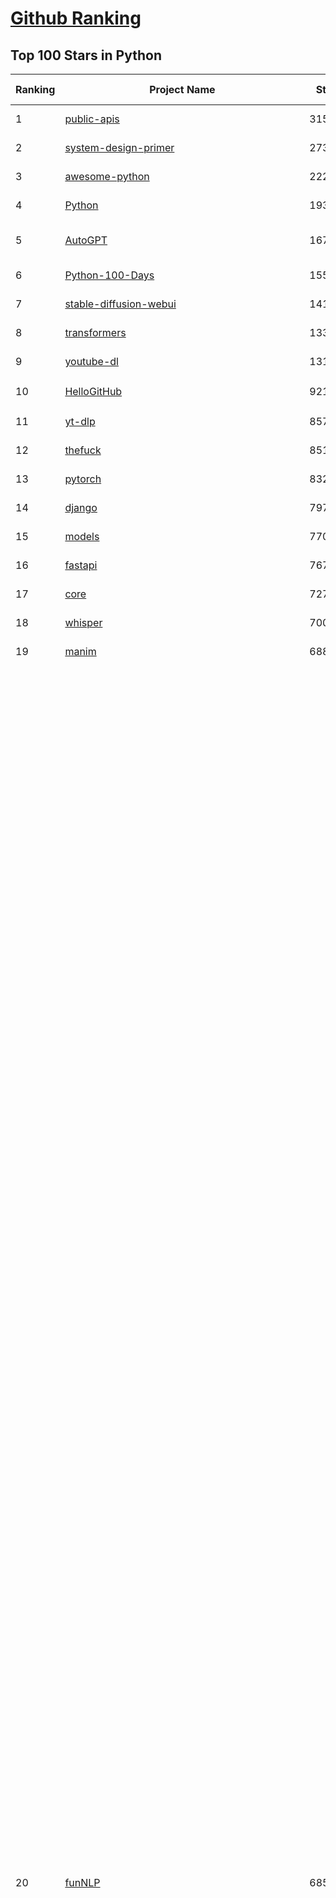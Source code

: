 [Github Ranking](../README.md)
==========

## Top 100 Stars in Python

| Ranking | Project Name | Stars | Forks | Language | Open Issues | Description | Last Commit |
| ------- | ------------ | ----- | ----- | -------- | ----------- | ----------- | ----------- |
| 1 | [public-apis](https://github.com/public-apis/public-apis) | 315945 | 33687 | Python | 29 | A collective list of free APIs | 2024-09-25T13:37:57Z |
| 2 | [system-design-primer](https://github.com/donnemartin/system-design-primer) | 273206 | 46027 | Python | 217 | Learn how to design large-scale systems. Prep for the system design interview.  Includes Anki flashcards. | 2024-08-07T10:09:11Z |
| 3 | [awesome-python](https://github.com/vinta/awesome-python) | 222398 | 24875 | Python | 0 | An opinionated list of awesome Python frameworks, libraries, software and resources. | 2024-08-11T17:10:18Z |
| 4 | [Python](https://github.com/TheAlgorithms/Python) | 193188 | 45473 | Python | 58 | All Algorithms implemented in Python | 2024-10-22T09:22:55Z |
| 5 | [AutoGPT](https://github.com/Significant-Gravitas/AutoGPT) | 167714 | 44281 | Python | 141 | AutoGPT is the vision of accessible AI for everyone, to use and to build on. Our mission is to provide the tools, so that you can focus on what matters. | 2024-10-23T02:39:40Z |
| 6 | [Python-100-Days](https://github.com/jackfrued/Python-100-Days) | 155834 | 52181 | Python | 536 | Python - 100天从新手到大师 | 2024-08-15T10:52:27Z |
| 7 | [stable-diffusion-webui](https://github.com/AUTOMATIC1111/stable-diffusion-webui) | 141573 | 26749 | Python | 2257 | Stable Diffusion web UI | 2024-10-22T02:17:50Z |
| 8 | [transformers](https://github.com/huggingface/transformers) | 133790 | 26747 | Python | 1005 | 🤗 Transformers: State-of-the-art Machine Learning for Pytorch, TensorFlow, and JAX. | 2024-10-22T18:56:09Z |
| 9 | [youtube-dl](https://github.com/ytdl-org/youtube-dl) | 131977 | 10007 | Python | 3703 | Command-line program to download videos from YouTube.com and other video sites | 2024-10-15T20:11:28Z |
| 10 | [HelloGitHub](https://github.com/521xueweihan/HelloGitHub) | 92115 | 9619 | Python | 153 | :octocat: 分享 GitHub 上有趣、入门级的开源项目。Share interesting, entry-level open source projects on GitHub. | 2024-09-28T06:51:48Z |
| 11 | [yt-dlp](https://github.com/yt-dlp/yt-dlp) | 85771 | 6685 | Python | 1428 | A feature-rich command-line audio/video downloader | 2024-10-22T18:18:24Z |
| 12 | [thefuck](https://github.com/nvbn/thefuck) | 85152 | 3435 | Python | 265 | Magnificent app which corrects your previous console command. | 2024-07-19T14:56:13Z |
| 13 | [pytorch](https://github.com/pytorch/pytorch) | 83202 | 22441 | Python | 14061 | Tensors and Dynamic neural networks in Python with strong GPU acceleration | 2024-10-23T03:00:37Z |
| 14 | [django](https://github.com/django/django) | 79754 | 31734 | Python | 0 | The Web framework for perfectionists with deadlines. | 2024-10-22T20:24:36Z |
| 15 | [models](https://github.com/tensorflow/models) | 77031 | 45774 | Python | 1067 | Models and examples built with TensorFlow | 2024-10-21T19:58:04Z |
| 16 | [fastapi](https://github.com/fastapi/fastapi) | 76774 | 6507 | Python | 47 | FastAPI framework, high performance, easy to learn, fast to code, ready for production | 2024-10-22T20:48:22Z |
| 17 | [core](https://github.com/home-assistant/core) | 72724 | 30453 | Python | 2404 | :house_with_garden: Open source home automation that puts local control and privacy first. | 2024-10-23T02:18:03Z |
| 18 | [whisper](https://github.com/openai/whisper) | 70067 | 8261 | Python | 0 | Robust Speech Recognition via Large-Scale Weak Supervision | 2024-09-30T18:21:19Z |
| 19 | [manim](https://github.com/3b1b/manim) | 68858 | 6107 | Python | 417 | Animation engine for explanatory math videos | 2024-10-21T16:41:26Z |
| 20 | [funNLP](https://github.com/fighting41love/funNLP) | 68544 | 14473 | Python | 125 | 中英文敏感词、语言检测、中外手机/电话归属地/运营商查询、名字推断性别、手机号抽取、身份证抽取、邮箱抽取、中日文人名库、中文缩写库、拆字词典、词汇情感值、停用词、反动词表、暴恐词表、繁简体转换、英文模拟中文发音、汪峰歌词生成器、职业名称词库、同义词库、反义词库、否定词库、汽车品牌词库、汽车零件词库、连续英文切割、各种中文词向量、公司名字大全、古诗词库、IT词库、财经词库、成语词库、地名词库、历史名人词库、诗词词库、医学词库、饮食词库、法律词库、汽车词库、动物词库、中文聊天语料、中文谣言数据、百度中文问答数据集、句子相似度匹配算法集合、bert资源、文本生成&摘要相关工具、cocoNLP信息抽取工具、国内电话号码正则匹配、清华大学XLORE:中英文跨语言百科知识图谱、清华大学人工智能技术系列报告、自然语言生成、NLU太难了系列、自动对联数据及机器人、用户名黑名单列表、罪名法务名词及分类模型、微信公众号语料、cs224n深度学习自然语言处理课程、中文手写汉字识别、中文自然语言处理 语料/数据集、变量命名神器、分词语料库+代码、任务型对话英文数据集、ASR 语音数据集 + 基于深度学习的中文语音识别系统、笑声检测器、Microsoft多语言数字/单位/如日期时间识别包、中华新华字典数据库及api(包括常用歇后语、成语、词语和汉字)、文档图谱自动生成、SpaCy 中文模型、Common Voice语音识别数据集新版、神经网络关系抽取、基于bert的命名实体识别、关键词(Keyphrase)抽取包pke、基于医疗领域知识图谱的问答系统、基于依存句法与语义角色标注的事件三元组抽取、依存句法分析4万句高质量标注数据、cnocr：用来做中文OCR的Python3包、中文人物关系知识图谱项目、中文nlp竞赛项目及代码汇总、中文字符数据、speech-aligner: 从“人声语音”及其“语言文本”产生音素级别时间对齐标注的工具、AmpliGraph: 知识图谱表示学习(Python)库：知识图谱概念链接预测、Scattertext 文本可视化(python)、语言/知识表示工具：BERT & ERNIE、中文对比英文自然语言处理NLP的区别综述、Synonyms中文近义词工具包、HarvestText领域自适应文本挖掘工具（新词发现-情感分析-实体链接等）、word2word：(Python)方便易用的多语言词-词对集：62种语言/3,564个多语言对、语音识别语料生成工具：从具有音频/字幕的在线视频创建自动语音识别(ASR)语料库、构建医疗实体识别的模型（包含词典和语料标注）、单文档非监督的关键词抽取、Kashgari中使用gpt-2语言模型、开源的金融投资数据提取工具、文本自动摘要库TextTeaser: 仅支持英文、人民日报语料处理工具集、一些关于自然语言的基本模型、基于14W歌曲知识库的问答尝试--功能包括歌词接龙and已知歌词找歌曲以及歌曲歌手歌词三角关系的问答、基于Siamese bilstm模型的相似句子判定模型并提供训练数据集和测试数据集、用Transformer编解码模型实现的根据Hacker News文章标题自动生成评论、用BERT进行序列标记和文本分类的模板代码、LitBank：NLP数据集——支持自然语言处理和计算人文学科任务的100部带标记英文小说语料、百度开源的基准信息抽取系统、虚假新闻数据集、Facebook: LAMA语言模型分析，提供Transformer-XL/BERT/ELMo/GPT预训练语言模型的统一访问接口、CommonsenseQA：面向常识的英文QA挑战、中文知识图谱资料、数据及工具、各大公司内部里大牛分享的技术文档 PDF 或者 PPT、自然语言生成SQL语句（英文）、中文NLP数据增强（EDA）工具、英文NLP数据增强工具 、基于医药知识图谱的智能问答系统、京东商品知识图谱、基于mongodb存储的军事领域知识图谱问答项目、基于远监督的中文关系抽取、语音情感分析、中文ULMFiT-情感分析-文本分类-语料及模型、一个拍照做题程序、世界各国大规模人名库、一个利用有趣中文语料库 qingyun 训练出来的中文聊天机器人、中文聊天机器人seqGAN、省市区镇行政区划数据带拼音标注、教育行业新闻语料库包含自动文摘功能、开放了对话机器人-知识图谱-语义理解-自然语言处理工具及数据、中文知识图谱：基于百度百科中文页面-抽取三元组信息-构建中文知识图谱、masr: 中文语音识别-提供预训练模型-高识别率、Python音频数据增广库、中文全词覆盖BERT及两份阅读理解数据、ConvLab：开源多域端到端对话系统平台、中文自然语言处理数据集、基于最新版本rasa搭建的对话系统、基于TensorFlow和BERT的管道式实体及关系抽取、一个小型的证券知识图谱/知识库、复盘所有NLP比赛的TOP方案、OpenCLaP：多领域开源中文预训练语言模型仓库、UER：基于不同语料+编码器+目标任务的中文预训练模型仓库、中文自然语言处理向量合集、基于金融-司法领域(兼有闲聊性质)的聊天机器人、g2pC：基于上下文的汉语读音自动标记模块、Zincbase 知识图谱构建工具包、诗歌质量评价/细粒度情感诗歌语料库、快速转化「中文数字」和「阿拉伯数字」、百度知道问答语料库、基于知识图谱的问答系统、jieba_fast 加速版的jieba、正则表达式教程、中文阅读理解数据集、基于BERT等最新语言模型的抽取式摘要提取、Python利用深度学习进行文本摘要的综合指南、知识图谱深度学习相关资料整理、维基大规模平行文本语料、StanfordNLP 0.2.0：纯Python版自然语言处理包、NeuralNLP-NeuralClassifier：腾讯开源深度学习文本分类工具、端到端的封闭域对话系统、中文命名实体识别：NeuroNER vs. BertNER、新闻事件线索抽取、2019年百度的三元组抽取比赛：“科学空间队”源码、基于依存句法的开放域文本知识三元组抽取和知识库构建、中文的GPT2训练代码、ML-NLP - 机器学习(Machine Learning)NLP面试中常考到的知识点和代码实现、nlp4han:中文自然语言处理工具集(断句/分词/词性标注/组块/句法分析/语义分析/NER/N元语法/HMM/代词消解/情感分析/拼写检查、XLM：Facebook的跨语言预训练语言模型、用基于BERT的微调和特征提取方法来进行知识图谱百度百科人物词条属性抽取、中文自然语言处理相关的开放任务-数据集-当前最佳结果、CoupletAI - 基于CNN+Bi-LSTM+Attention 的自动对对联系统、抽象知识图谱、MiningZhiDaoQACorpus - 580万百度知道问答数据挖掘项目、brat rapid annotation tool: 序列标注工具、大规模中文知识图谱数据：1.4亿实体、数据增强在机器翻译及其他nlp任务中的应用及效果、allennlp阅读理解:支持多种数据和模型、PDF表格数据提取工具 、 Graphbrain：AI开源软件库和科研工具，目的是促进自动意义提取和文本理解以及知识的探索和推断、简历自动筛选系统、基于命名实体识别的简历自动摘要、中文语言理解测评基准，包括代表性的数据集&基准模型&语料库&排行榜、树洞 OCR 文字识别 、从包含表格的扫描图片中识别表格和文字、语声迁移、Python口语自然语言处理工具集(英文)、 similarity：相似度计算工具包，java编写、海量中文预训练ALBERT模型 、Transformers 2.0 、基于大规模音频数据集Audioset的音频增强 、Poplar：网页版自然语言标注工具、图片文字去除，可用于漫画翻译 、186种语言的数字叫法库、Amazon发布基于知识的人-人开放领域对话数据集 、中文文本纠错模块代码、繁简体转换 、 Python实现的多种文本可读性评价指标、类似于人名/地名/组织机构名的命名体识别数据集 、东南大学《知识图谱》研究生课程(资料)、. 英文拼写检查库 、 wwsearch是企业微信后台自研的全文检索引擎、CHAMELEON：深度学习新闻推荐系统元架构 、 8篇论文梳理BERT相关模型进展与反思、DocSearch：免费文档搜索引擎、 LIDA：轻量交互式对话标注工具 、aili - the fastest in-memory index in the East 东半球最快并发索引 、知识图谱车音工作项目、自然语言生成资源大全 、中日韩分词库mecab的Python接口库、中文文本摘要/关键词提取、汉字字符特征提取器 (featurizer)，提取汉字的特征（发音特征、字形特征）用做深度学习的特征、中文生成任务基准测评 、中文缩写数据集、中文任务基准测评 - 代表性的数据集-基准(预训练)模型-语料库-baseline-工具包-排行榜、PySS3：面向可解释AI的SS3文本分类器机器可视化工具 、中文NLP数据集列表、COPE - 格律诗编辑程序、doccano：基于网页的开源协同多语言文本标注工具 、PreNLP：自然语言预处理库、简单的简历解析器，用来从简历中提取关键信息、用于中文闲聊的GPT2模型：GPT2-chitchat、基于检索聊天机器人多轮响应选择相关资源列表(Leaderboards、Datasets、Papers)、(Colab)抽象文本摘要实现集锦(教程 、词语拼音数据、高效模糊搜索工具、NLP数据增广资源集、微软对话机器人框架 、 GitHub Typo Corpus：大规模GitHub多语言拼写错误/语法错误数据集、TextCluster：短文本聚类预处理模块 Short text cluster、面向语音识别的中文文本规范化、BLINK：最先进的实体链接库、BertPunc：基于BERT的最先进标点修复模型、Tokenizer：快速、可定制的文本词条化库、中文语言理解测评基准，包括代表性的数据集、基准(预训练)模型、语料库、排行榜、spaCy 医学文本挖掘与信息提取 、 NLP任务示例项目代码集、 python拼写检查库、chatbot-list - 行业内关于智能客服、聊天机器人的应用和架构、算法分享和介绍、语音质量评价指标(MOSNet, BSSEval, STOI, PESQ, SRMR)、 用138GB语料训练的法文RoBERTa预训练语言模型 、BERT-NER-Pytorch：三种不同模式的BERT中文NER实验、无道词典 - 有道词典的命令行版本，支持英汉互查和在线查询、2019年NLP亮点回顾、 Chinese medical dialogue data 中文医疗对话数据集 、最好的汉字数字(中文数字)-阿拉伯数字转换工具、 基于百科知识库的中文词语多词义/义项获取与特定句子词语语义消歧、awesome-nlp-sentiment-analysis - 情感分析、情绪原因识别、评价对象和评价词抽取、LineFlow：面向所有深度学习框架的NLP数据高效加载器、中文医学NLP公开资源整理 、MedQuAD：(英文)医学问答数据集、将自然语言数字串解析转换为整数和浮点数、Transfer Learning in Natural Language Processing (NLP) 、面向语音识别的中文/英文发音辞典、Tokenizers：注重性能与多功能性的最先进分词器、CLUENER 细粒度命名实体识别 Fine Grained Named Entity Recognition、 基于BERT的中文命名实体识别、中文谣言数据库、NLP数据集/基准任务大列表、nlp相关的一些论文及代码, 包括主题模型、词向量(Word Embedding)、命名实体识别(NER)、文本分类(Text Classificatin)、文本生成(Text Generation)、文本相似性(Text Similarity)计算等，涉及到各种与nlp相关的算法，基于keras和tensorflow 、Python文本挖掘/NLP实战示例、 Blackstone：面向非结构化法律文本的spaCy pipeline和NLP模型通过同义词替换实现文本“变脸” 、中文 预训练 ELECTREA 模型: 基于对抗学习 pretrain Chinese Model 、albert-chinese-ner - 用预训练语言模型ALBERT做中文NER 、基于GPT2的特定主题文本生成/文本增广、开源预训练语言模型合集、多语言句向量包、编码、标记和实现：一种可控高效的文本生成方法、 英文脏话大列表 、attnvis：GPT2、BERT等transformer语言模型注意力交互可视化、CoVoST：Facebook发布的多语种语音-文本翻译语料库，包括11种语言(法语、德语、荷兰语、俄语、西班牙语、意大利语、土耳其语、波斯语、瑞典语、蒙古语和中文)的语音、文字转录及英文译文、Jiagu自然语言处理工具 - 以BiLSTM等模型为基础，提供知识图谱关系抽取 中文分词 词性标注 命名实体识别 情感分析 新词发现 关键词 文本摘要 文本聚类等功能、用unet实现对文档表格的自动检测，表格重建、NLP事件提取文献资源列表 、 金融领域自然语言处理研究资源大列表、CLUEDatasetSearch - 中英文NLP数据集：搜索所有中文NLP数据集，附常用英文NLP数据集 、medical_NER - 中文医学知识图谱命名实体识别 、(哈佛)讲因果推理的免费书、知识图谱相关学习资料/数据集/工具资源大列表、Forte：灵活强大的自然语言处理pipeline工具集 、Python字符串相似性算法库、PyLaia：面向手写文档分析的深度学习工具包、TextFooler：针对文本分类/推理的对抗文本生成模块、Haystack：灵活、强大的可扩展问答(QA)框架、中文关键短语抽取工具 | 2024-05-10T07:38:24Z |
| 21 | [flask](https://github.com/pallets/flask) | 67908 | 16205 | Python | 6 | The Python micro framework for building web applications. | 2024-10-22T21:16:56Z |
| 22 | [devops-exercises](https://github.com/bregman-arie/devops-exercises) | 66366 | 14825 | Python | 29 | Linux, Jenkins, AWS, SRE, Prometheus, Docker, Python, Ansible, Git, Kubernetes, Terraform, OpenStack, SQL, NoSQL, Azure, GCP, DNS, Elastic, Network, Virtualization. DevOps Interview Questions | 2024-08-31T08:15:03Z |
| 23 | [awesome-machine-learning](https://github.com/josephmisiti/awesome-machine-learning) | 65747 | 14617 | Python | 2 | A curated list of awesome Machine Learning frameworks, libraries and software. | 2024-08-07T17:16:24Z |
| 24 | [gpt_academic](https://github.com/binary-husky/gpt_academic) | 65006 | 8022 | Python | 348 | 为GPT/GLM等LLM大语言模型提供实用化交互接口，特别优化论文阅读/润色/写作体验，模块化设计，支持自定义快捷按钮&函数插件，支持Python和C++等项目剖析&自译解功能，PDF/LaTex论文翻译&总结功能，支持并行问询多种LLM模型，支持chatglm3等本地模型。接入通义千问, deepseekcoder, 讯飞星火, 文心一言, llama2, rwkv, claude2, moss等。 | 2024-10-21T14:58:16Z |
| 25 | [cpython](https://github.com/python/cpython) | 63143 | 30230 | Python | 7089 | The Python programming language | 2024-10-22T20:42:22Z |
| 26 | [d2l-zh](https://github.com/d2l-ai/d2l-zh) | 62919 | 10975 | Python | 0 | 《动手学深度学习》：面向中文读者、能运行、可讨论。中英文版被70多个国家的500多所大学用于教学。 | 2024-07-30T09:32:19Z |
| 27 | [ansible](https://github.com/ansible/ansible) | 62693 | 23865 | Python | 518 | Ansible is a radically simple IT automation platform that makes your applications and systems easier to deploy and maintain. Automate everything from code deployment to network configuration to cloud management, in a language that approaches plain English, using SSH, with no agents to install on remote systems. https://docs.ansible.com. | 2024-10-18T21:11:34Z |
| 28 | [keras](https://github.com/keras-team/keras) | 61917 | 19453 | Python | 239 | Deep Learning for humans | 2024-10-22T23:36:48Z |
| 29 | [PayloadsAllTheThings](https://github.com/swisskyrepo/PayloadsAllTheThings) | 60876 | 14596 | Python | 0 | A list of useful payloads and bypass for Web Application Security and Pentest/CTF | 2024-10-03T12:40:45Z |
| 30 | [gpt4free](https://github.com/xtekky/gpt4free) | 60470 | 13257 | Python | 18 | The official gpt4free repository \| various collection of powerful language models | 2024-10-22T21:43:14Z |
| 31 | [scikit-learn](https://github.com/scikit-learn/scikit-learn) | 59856 | 25357 | Python | 1541 | scikit-learn: machine learning in Python | 2024-10-22T14:41:29Z |
| 32 | [sherlock](https://github.com/sherlock-project/sherlock) | 59759 | 6869 | Python | 104 | Hunt down social media accounts by username across social networks | 2024-08-30T05:21:09Z |
| 33 | [screenshot-to-code](https://github.com/abi/screenshot-to-code) | 56726 | 7001 | Python | 57 | Drop in a screenshot and convert it to clean code (HTML/Tailwind/React/Vue) | 2024-10-23T01:23:22Z |
| 34 | [llama](https://github.com/meta-llama/llama) | 56106 | 9537 | Python | 336 | Inference code for Llama models | 2024-08-18T07:07:28Z |
| 35 | [localstack](https://github.com/localstack/localstack) | 55977 | 3984 | Python | 287 | 💻 A fully functional local AWS cloud stack. Develop and test your cloud & Serverless apps offline | 2024-10-22T22:26:06Z |
| 36 | [annotated_deep_learning_paper_implementations](https://github.com/labmlai/annotated_deep_learning_paper_implementations) | 55279 | 5686 | Python | 28 | 🧑‍🏫 60+ Implementations/tutorials of deep learning papers with side-by-side notes 📝; including transformers (original, xl, switch, feedback, vit, ...), optimizers (adam, adabelief, sophia, ...), gans(cyclegan, stylegan2, ...), 🎮 reinforcement learning (ppo, dqn), capsnet, distillation, ... 🧠 | 2024-08-24T09:18:59Z |
| 37 | [ComfyUI](https://github.com/comfyanonymous/ComfyUI) | 54086 | 5728 | Python | 1693 | The most powerful and modular diffusion model GUI, api and backend with a graph/nodes interface. | 2024-10-22T20:35:33Z |
| 38 | [private-gpt](https://github.com/zylon-ai/private-gpt) | 53971 | 7253 | Python | 221 | Interact with your documents using the power of GPT, 100% privately, no data leaks | 2024-10-17T10:45:08Z |
| 39 | [face_recognition](https://github.com/ageitgey/face_recognition) | 53190 | 13472 | Python | 755 | The world's simplest facial recognition api for Python and the command line | 2024-08-21T06:22:36Z |
| 40 | [scrapy](https://github.com/scrapy/scrapy) | 52845 | 10530 | Python | 445 | Scrapy, a fast high-level web crawling & scraping framework for Python. | 2024-10-22T15:05:56Z |
| 41 | [open-interpreter](https://github.com/OpenInterpreter/open-interpreter) | 52691 | 4660 | Python | 200 | A natural language interface for computers | 2024-10-21T21:47:37Z |
| 42 | [Real-Time-Voice-Cloning](https://github.com/CorentinJ/Real-Time-Voice-Cloning) | 52512 | 8780 | Python | 193 | Clone a voice in 5 seconds to generate arbitrary speech in real-time | 2024-08-14T19:54:03Z |
| 43 | [gpt-engineer](https://github.com/gpt-engineer-org/gpt-engineer) | 52220 | 6805 | Python | 14 | Platform to experiment with the AI Software Engineer. Terminal based. NOTE: Very different from https://gptengineer.app | 2024-09-12T13:16:33Z |
| 44 | [faceswap](https://github.com/deepfakes/faceswap) | 52177 | 13196 | Python | 23 | Deepfakes Software For All | 2024-08-17T00:29:36Z |
| 45 | [requests](https://github.com/psf/requests) | 52107 | 9317 | Python | 180 | A simple, yet elegant, HTTP library. | 2024-09-30T17:32:23Z |
| 46 | [you-get](https://github.com/soimort/you-get) | 50394 | 9433 | Python | 0 | :arrow_double_down: Dumb downloader that scrapes the web | 2024-08-19T20:29:59Z |
| 47 | [yolov5](https://github.com/ultralytics/yolov5) | 50368 | 16257 | Python | 132 | YOLOv5 🚀 in PyTorch > ONNX > CoreML > TFLite | 2024-10-22T17:22:48Z |
| 48 | [hackingtool](https://github.com/Z4nzu/hackingtool) | 50293 | 5413 | Python | 38 | ALL IN ONE Hacking Tool For Hackers | 2024-07-31T13:30:04Z |
| 49 | [openpilot](https://github.com/commaai/openpilot) | 49750 | 9053 | Python | 134 | openpilot is an operating system for robotics. Currently, it upgrades the driver assistance system in 275+ supported cars. | 2024-10-23T02:43:57Z |
| 50 | [grok-1](https://github.com/xai-org/grok-1) | 49506 | 8323 | Python | 72 | Grok open release | 2024-08-30T04:17:25Z |
| 51 | [rich](https://github.com/Textualize/rich) | 49286 | 1718 | Python | 169 | Rich is a Python library for rich text and beautiful formatting in the terminal. | 2024-10-22T15:38:03Z |
| 52 | [professional-programming](https://github.com/charlax/professional-programming) | 46627 | 3716 | Python | 4 | A collection of learning resources for curious software engineers | 2024-10-21T13:10:52Z |
| 53 | [big-list-of-naughty-strings](https://github.com/minimaxir/big-list-of-naughty-strings) | 46180 | 2130 | Python | 68 | The Big List of Naughty Strings is a list of strings which have a high probability of causing issues when used as user-input data. | 2024-04-18T03:26:59Z |
| 54 | [MetaGPT](https://github.com/geekan/MetaGPT) | 44480 | 5301 | Python | 54 | 🌟 The Multi-Agent Framework: First AI Software Company, Towards Natural Language Programming | 2024-10-22T04:11:03Z |
| 55 | [PaddleOCR](https://github.com/PaddlePaddle/PaddleOCR) | 43630 | 7773 | Python | 133 | Awesome multilingual OCR toolkits based on PaddlePaddle (practical ultra lightweight OCR system, support 80+ languages recognition, provide data annotation and synthesis tools, support training and deployment among server, mobile, embedded and IoT devices) | 2024-10-22T05:51:14Z |
| 56 | [pandas](https://github.com/pandas-dev/pandas) | 43587 | 17899 | Python | 3548 | Flexible and powerful data analysis / manipulation library for Python, providing labeled data structures similar to R data.frame objects, statistical functions, and much more | 2024-10-21T20:13:47Z |
| 57 | [30-Days-Of-Python](https://github.com/Asabeneh/30-Days-Of-Python) | 42171 | 8024 | Python | 71 | 30 days of Python programming challenge is a step-by-step guide to learn the Python programming language in 30 days. This challenge may take more than100 days, follow your own pace.  These videos may help too: https://www.youtube.com/channel/UC7PNRuno1rzYPb1xLa4yktw | 2024-10-09T08:43:32Z |
| 58 | [Fooocus](https://github.com/lllyasviel/Fooocus) | 40959 | 5745 | Python | 183 | Focus on prompting and generating | 2024-08-21T01:49:14Z |
| 59 | [ChatGLM-6B](https://github.com/THUDM/ChatGLM-6B) | 40542 | 5198 | Python | 549 | ChatGLM-6B: An Open Bilingual Dialogue Language Model \| 开源双语对话语言模型 | 2024-06-27T04:05:25Z |
| 60 | [python-patterns](https://github.com/faif/python-patterns) | 40372 | 6939 | Python | 10 | A collection of design patterns/idioms in Python | 2024-09-05T20:53:59Z |
| 61 | [text-generation-webui](https://github.com/oobabooga/text-generation-webui) | 40232 | 5281 | Python | 258 | A Gradio web UI for Large Language Models. | 2024-10-21T20:59:57Z |
| 62 | [ailearning](https://github.com/apachecn/ailearning) | 39367 | 11429 | Python | 2 | AiLearning：数据分析+机器学习实战+线性代数+PyTorch+NLTK+TF2 | 2024-03-04T02:15:13Z |
| 63 | [Deep-Live-Cam](https://github.com/hacksider/Deep-Live-Cam) | 38977 | 5640 | Python | 235 | real time face swap and one-click video deepfake with only a single image | 2024-10-22T12:46:10Z |
| 64 | [sentry](https://github.com/getsentry/sentry) | 38943 | 4176 | Python | 2720 | Developer-first error tracking and performance monitoring | 2024-10-23T02:11:24Z |
| 65 | [stablediffusion](https://github.com/Stability-AI/stablediffusion) | 38875 | 5017 | Python | 236 | High-Resolution Image Synthesis with Latent Diffusion Models | 2024-10-10T21:28:57Z |
| 66 | [black](https://github.com/psf/black) | 38822 | 2449 | Python | 357 | The uncompromising Python code formatter | 2024-10-20T01:01:05Z |
| 67 | [ColossalAI](https://github.com/hpcaitech/ColossalAI) | 38744 | 4339 | Python | 393 | Making large AI models cheaper, faster and more accessible | 2024-10-21T17:49:47Z |
| 68 | [cheat.sh](https://github.com/chubin/cheat.sh) | 38309 | 1787 | Python | 120 | the only cheat sheet you need | 2024-06-22T19:07:48Z |
| 69 | [odoo](https://github.com/odoo/odoo) | 38278 | 24853 | Python | 2854 | Odoo. Open Source Apps To Grow Your Business. | 2024-10-23T02:57:53Z |
| 70 | [Deep-Learning-Papers-Reading-Roadmap](https://github.com/floodsung/Deep-Learning-Papers-Reading-Roadmap) | 38206 | 7313 | Python | 50 | Deep Learning papers reading roadmap for anyone who are eager to learn this amazing tech! | 2022-11-27T13:18:32Z |
| 71 | [bert](https://github.com/google-research/bert) | 38060 | 9587 | Python | 789 | TensorFlow code and pre-trained models for BERT | 2024-07-23T23:39:41Z |
| 72 | [diagrams](https://github.com/mingrammer/diagrams) | 37511 | 2447 | Python | 306 | :art: Diagram as Code for prototyping cloud system architectures | 2024-10-21T06:13:02Z |
| 73 | [Open-Assistant](https://github.com/LAION-AI/Open-Assistant) | 37022 | 3229 | Python | 224 | OpenAssistant is a chat-based assistant that understands tasks, can interact with third-party systems, and retrieve information dynamically to do so. | 2024-08-17T01:55:35Z |
| 74 | [nanoGPT](https://github.com/karpathy/nanoGPT) | 36856 | 5832 | Python | 214 | The simplest, fastest repository for training/finetuning medium-sized GPTs. | 2024-08-19T10:49:32Z |
| 75 | [airflow](https://github.com/apache/airflow) | 36777 | 14226 | Python | 991 | Apache Airflow - A platform to programmatically author, schedule, and monitor workflows | 2024-10-23T02:53:56Z |
| 76 | [FastChat](https://github.com/lm-sys/FastChat) | 36726 | 4531 | Python | 771 | An open platform for training, serving, and evaluating large language models. Release repo for Vicuna and Chatbot Arena. | 2024-10-20T18:26:02Z |
| 77 | [interview_internal_reference](https://github.com/0voice/interview_internal_reference) | 36600 | 9439 | Python | 28 | 2023年最新总结，阿里，腾讯，百度，美团，头条等技术面试题目，以及答案，专家出题人分析汇总。 | 2024-05-20T12:04:02Z |
| 78 | [mitmproxy](https://github.com/mitmproxy/mitmproxy) | 36555 | 4019 | Python | 312 | An interactive TLS-capable intercepting HTTP proxy for penetration testers and software developers. | 2024-10-19T10:45:51Z |
| 79 | [quivr](https://github.com/QuivrHQ/quivr) | 36387 | 3550 | Python | 125 | Opiniated RAG for integrating GenAI in your apps 🧠   Focus on your product rather than the RAG. Easy integration in existing products with customisation!  Any LLM: GPT4, Groq, Llama. Any Vectorstore: PGVector, Faiss. Any Files. Anyway you want.  | 2024-10-22T21:14:55Z |
| 80 | [python-cheatsheet](https://github.com/gto76/python-cheatsheet) | 36313 | 6464 | Python | 5 | Comprehensive Python Cheatsheet | 2024-10-17T22:02:44Z |
| 81 | [llama_index](https://github.com/run-llama/llama_index) | 36243 | 5165 | Python | 539 | LlamaIndex is a data framework for your LLM applications | 2024-10-22T23:00:23Z |
| 82 | [GFPGAN](https://github.com/TencentARC/GFPGAN) | 35748 | 5922 | Python | 348 | GFPGAN aims at developing Practical Algorithms for Real-world Face Restoration. | 2024-07-26T18:44:02Z |
| 83 | [wtfpython](https://github.com/satwikkansal/wtfpython) | 35722 | 2652 | Python | 67 | What the f*ck Python? 😱 | 2024-10-17T16:02:22Z |
| 84 | [DragGAN](https://github.com/XingangPan/DragGAN) | 35674 | 3450 | Python | 142 | Official Code for DragGAN (SIGGRAPH 2023) | 2024-05-18T17:51:40Z |
| 85 | [streamlit](https://github.com/streamlit/streamlit) | 35270 | 3060 | Python | 943 | Streamlit — A faster way to build and share data apps. | 2024-10-23T02:24:27Z |
| 86 | [DeepSpeed](https://github.com/microsoft/DeepSpeed) | 35180 | 4072 | Python | 976 | DeepSpeed is a deep learning optimization library that makes distributed training and inference easy, efficient, and effective. | 2024-10-23T02:43:06Z |
| 87 | [MockingBird](https://github.com/babysor/MockingBird) | 35166 | 5210 | Python | 466 | 🚀AI拟声: 5秒内克隆您的声音并生成任意语音内容 Clone a voice in 5 seconds to generate arbitrary speech in real-time | 2024-10-22T02:21:44Z |
| 88 | [TTS](https://github.com/coqui-ai/TTS) | 34844 | 4241 | Python | 86 | 🐸💬 - a deep learning toolkit for Text-to-Speech, battle-tested in research and production | 2024-08-16T12:07:14Z |
| 89 | [gym](https://github.com/openai/gym) | 34673 | 8603 | Python | 104 | A toolkit for developing and comparing reinforcement learning algorithms. | 2024-10-11T20:07:05Z |
| 90 | [TaskMatrix](https://github.com/chenfei-wu/TaskMatrix) | 34528 | 3316 | Python | 219 | None | 2024-01-06T02:41:20Z |
| 91 | [GPT-SoVITS](https://github.com/RVC-Boss/GPT-SoVITS) | 34467 | 3957 | Python | 569 | 1 min voice data can also be used to train a good TTS model! (few shot voice cloning) | 2024-10-18T03:40:44Z |
| 92 | [WeChatMsg](https://github.com/LC044/WeChatMsg) | 34020 | 3562 | Python | 57 | 提取微信聊天记录，将其导出成HTML、Word、Excel文档永久保存，对聊天记录进行分析生成年度聊天报告，用聊天数据训练专属于个人的AI聊天助手 | 2024-09-23T14:08:08Z |
| 93 | [12306](https://github.com/testerSunshine/12306) | 33862 | 9812 | Python | 225 | 12306智能刷票，订票 | 2023-04-02T03:19:43Z |
| 94 | [HanLP](https://github.com/hankcs/HanLP) | 33741 | 10089 | Python | 9 | 中文分词 词性标注 命名实体识别 依存句法分析 成分句法分析 语义依存分析 语义角色标注 指代消解 风格转换 语义相似度 新词发现 关键词短语提取 自动摘要 文本分类聚类 拼音简繁转换 自然语言处理 | 2024-10-08T09:02:30Z |
| 95 | [cli](https://github.com/httpie/cli) | 33716 | 3676 | Python | 163 | 🥧 HTTPie CLI  — modern, user-friendly command-line HTTP client for the API era. JSON support, colors, sessions, downloads, plugins & more. | 2024-08-21T02:27:13Z |
| 96 | [shadowsocks](https://github.com/shadowsocks/shadowsocks) | 33574 | 18609 | Python | 0 | None | 2024-04-01T09:07:32Z |
| 97 | [ray](https://github.com/ray-project/ray) | 33541 | 5693 | Python | 3634 | Ray is an AI compute engine. Ray consists of a core distributed runtime and a set of AI Libraries for accelerating ML workloads. | 2024-10-23T01:29:40Z |
| 98 | [gradio](https://github.com/gradio-app/gradio) | 33392 | 2517 | Python | 512 | Build and share delightful machine learning apps, all in Python. 🌟 Star to support our work! | 2024-10-23T02:49:57Z |
| 99 | [jieba](https://github.com/fxsjy/jieba) | 33234 | 6720 | Python | 626 | 结巴中文分词 | 2024-08-21T09:23:45Z |
| 100 | [OpenHands](https://github.com/All-Hands-AI/OpenHands) | 33157 | 3799 | Python | 129 | 🙌 OpenHands: Code Less, Make More | 2024-10-23T02:19:57Z |

